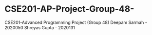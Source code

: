 # CSE201-AP-Project-Group-48-
CSE201-Advanced Programming Project (Group 48)
Deepam Sarmah - 2020050
Shreyas Gupta - 2020131
